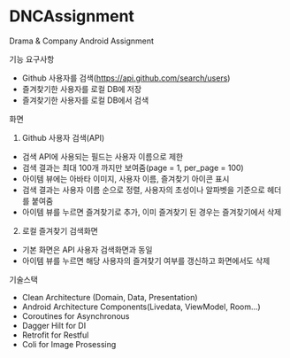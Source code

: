 # DNCAssignment
Drama & Company Android Assignment

기능 요구사항
- Github 사용자를 검색(https://api.github.com/search/users)
- 즐겨찾기한 사용자를 로컬 DB에 저장
- 즐겨찾기한 사용자를 로컬 DB에서 검색

화면
1. Github 사용자 검색(API)
  - 검색 API에 사용되는 필드는 사용자 이름으로 제한
  - 검색 결과는 최대 100개 까지만 보여줌(page = 1, per_page = 100)
  - 아이템 뷰에는 아바타 이미지, 사용자 이름, 즐겨찾기 아이콘 표시
  - 검색 결과는 사용자 이름 순으로 정렬, 사용자의 초성이나 알파벳을 기준으로 헤더를 붙여줌
  - 아이템 뷰를 누르면 즐겨찾기로 추가, 이미 즐겨찾기 된 경우는 즐겨찾기에서 삭제
2. 로컬 즐겨찾기 검색화면
  - 기본 화면은 API 사용자 검색화면과 동일
  - 아이템 뷰를 누르면 해당 사용자의 즐겨찾기 여부를 갱신하고 화면에서도 삭제
  
기술스택
- Clean Architecture (Domain, Data, Presentation)
- Android Architecture Components(Livedata, ViewModel, Room...)
- Coroutines for Asynchronous 
- Dagger Hilt for DI
- Retrofit for Restful
- Coli for Image Prosessing
